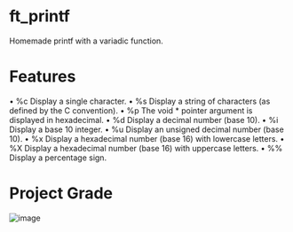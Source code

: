 # ft_printf
Homemade printf with a variadic function.

# Features

• %c Display a single character.
• %s Display a string of characters (as defined by the C convention).
• %p The void * pointer argument is displayed in hexadecimal.
• %d Display a decimal number (base 10).
• %i Display a base 10 integer.
• %u Display an unsigned decimal number (base 10).
• %x Display a hexadecimal number (base 16) with lowercase letters.
• %X Display a hexadecimal number (base 16) with uppercase letters.
• %% Display a percentage sign.

# Project Grade

![image](https://user-images.githubusercontent.com/44801448/216519110-b25606b8-5ed4-498e-a2b7-2bb955436f75.png)

